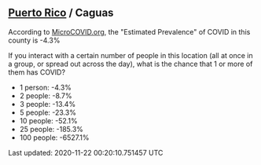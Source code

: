
## [Puerto Rico](/united-states/puerto-rico) / Caguas

According to [MicroCOVID.org](http://microcovid.org),
the "Estimated Prevalence" of COVID in this county is -4.3%

If you interact with a certain number of people in this location
(all at once in a group, or spread out across the day), what is the chance that
1 or more of them has COVID?

- 1 person: -4.3%
- 2 people: -8.7%
- 3 people: -13.4%
- 5 people: -23.3%
- 10 people: -52.1%
- 25 people: -185.3%
- 100 people: -6527.1%

Last updated: 2020-11-22 00:20:10.751457 UTC
